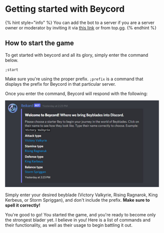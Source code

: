 # Getting started with Beycord

{% hint style="info" %}
You can add the bot to a server if you are a server owner or moderator by inviting it via [this link](https://discord.com/channels/827027426412331048/827033583872245780/858394316065865730) or from top.gg.
{% endhint %}

## How to start the game

To get started with beycord and all its glory, simply enter the command below.

```text
;start
```

Make sure you're using the proper prefix. `;prefix` is a command that displays the prefix for Beycord in that particular server.

Once you enter the command, Beycord will respond with the following:

![](../.gitbook/assets/untitled-design.jpg)

Simply enter your desired beyblade \(Victory Valkyrie, Rising Ragnarok, King Kerbeus, or Storm Spriggan\), and don't include the prefix. **Make sure to spell it correctly!**

You're good to go! You started the game, and you're ready to become only the strongest blader yet. I believe in you! Here is a list of commands and their functionality, as well as their usage to begin battling it out.


